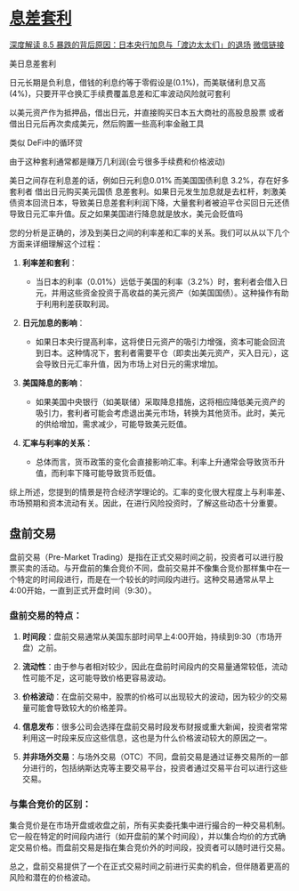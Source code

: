 # [息差套利](/2024/08/carry_trade.md)

[深度解读 8.5 暴跌的背后原因：日本央行加息与「渡边太太们」的退场](https://foresightnews.pro/article/detail/65810)
[微信链接](https://mp.weixin.qq.com/s?__biz=MzUzNzg5MDMxMw==&mid=2247483857&idx=1&sn=e15caf08f38c79a6cda4041b1b9983c6&chksm=fae15ab7cd96d3a146149a3cce59a1b7abda515f5bfed43db819846cadaa9d66dce855ad381f&token=564125636&lang=zh_CN#rd)

美日息差套利

日元长期是负利息，借钱的利息约等于零假设是(0.1%)，而美联储利息又高(4%)，只要开平仓换汇手续费覆盖息差和汇率波动风险就可套利

以美元资产作为抵押品，借出日元，并直接购买日本五大商社的高股息股票 或者 借出日元后再次卖成美元，然后购置一些高利率金融工具

类似 DeFi中的循环贷

由于这种套利通常都是赚万几利润(会亏很多手续费和价格波动) 

美日之间存在利息差的话，例如日元利息0.01% 而美国国债利息 3.2%，存在好多套利者 借出日元购买美元国债 息差套利。如果日元发生加息就是去杠杆，刺激美债资本回流日本，导致美日息差套利利润下降，大量套利者被迫平仓买回日元还债导致日元汇率升值。反之如果美国进行降息就是放水，美元会贬值吗

您的分析是正确的，涉及到美日之间的利率差和汇率的关系。我们可以从以下几个方面来详细理解这个过程：

1. **利率差和套利**：
   - 当日本的利率（0.01%）远低于美国的利率（3.2%）时，套利者会借入日元，并用这些资金投资于高收益的美元资产（如美国国债）。这种操作有助于利用利差获取利润。

2. **日元加息的影响**：
   - 如果日本央行提高利率，这将使日元资产的吸引力增强，资本可能会回流到日本。这种情况下，套利者需要平仓（即卖出美元资产，买入日元），这会导致日元汇率升值，因为市场上对日元的需求增加。

3. **美国降息的影响**：
   - 如果美国中央银行（如美联储）采取降息措施，这将相应降低美元资产的吸引力，套利者可能会考虑退出美元市场，转换为其他货币。此时，美元的供给增加，需求减少，可能导致美元贬值。

4. **汇率与利率的关系**：
   - 总体而言，货币政策的变化会直接影响汇率。利率上升通常会导致货币升值，而利率下降可能导致货币贬值。

综上所述，您提到的情景是符合经济学理论的。汇率的变化很大程度上与利率差、市场预期和资本流动有关。因此，在进行风险投资时，了解这些动态十分重要。

## 盘前交易

盘前交易（Pre-Market Trading）是指在正式交易时间之前，投资者可以进行股票买卖的活动。与开盘前的集合竞价不同，盘前交易并不像集合竞价那样集中在一个特定的时间段进行，而是在一个较长的时间段内进行。这种交易通常从早上4:00开始，一直到正式开盘时间（9:30）。

### 盘前交易的特点：

1. **时间段**：盘前交易通常从美国东部时间早上4:00开始，持续到9:30（市场开盘）之前。

2. **流动性**：由于参与者相对较少，因此在盘前时间段内的交易量通常较低，流动性可能不足，这可能导致价格更容易波动。

3. **价格波动**：在盘前交易中，股票的价格可以出现较大的波动，因为较少的交易量可能會导致较大的价格差异。

4. **信息发布**：很多公司会选择在盘前交易时段发布财报或重大新闻，投资者常常利用这一时段来反应这些信息，这也是为什么价格波动较大的原因之一。

5. **并非场外交易**：与场外交易（OTC）不同，盘前交易是通过证券交易所的一部分进行的，包括纳斯达克等主要交易平台，投资者通过交易平台可以进行这些交易。

### 与集合竞价的区别：

集合竞价是在市场开盘或收盘之前，所有买卖委托集中进行撮合的一种交易机制。它一般在特定的时间段内进行（如开盘前的某个时间段），并以集合均价的方式确定交易价格。而盘前交易是指在集合竞价外的时间段，投资者可以随时进行交易。

总之，盘前交易提供了一个在正式交易时间之前进行买卖的机会，但伴随着更高的风险和潜在的价格波动。

